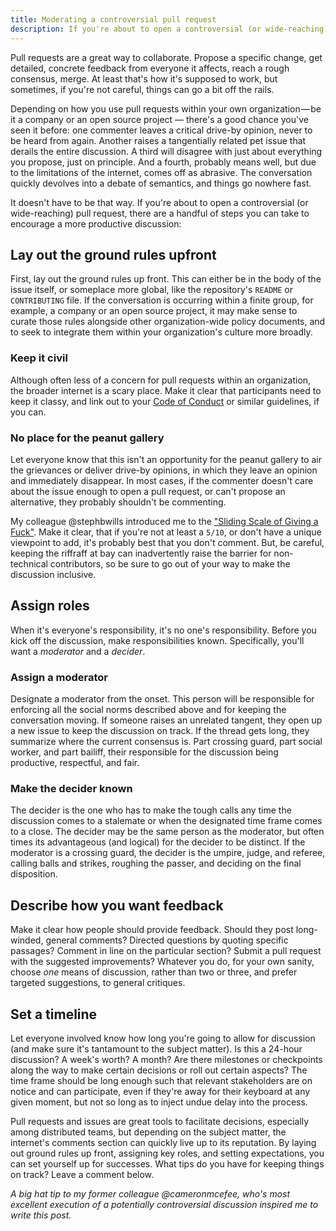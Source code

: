 ```yaml
---
title: Moderating a controversial pull request
description: If you're about to open a controversial (or wide-reaching) issue or pull request, there are a handful of steps you can take to set yourself up for success.
---
```


Pull requests are a great way to collaborate. Propose a specific change, get detailed, concrete feedback from everyone it affects, reach a rough consensus, merge. At least that's how it's supposed to work, but sometimes, if you're not careful, things can go a bit off the rails.

Depending on how you use pull requests within your own organization — be it a company or an open source project — there's a good chance you've seen it before: one commenter leaves a critical drive-by opinion, never to be heard from again. Another raises a tangentially related pet issue that derails the entire discussion. A third will disagree with just about everything you propose, just on principle. And a fourth, probably means well, but due to the limitations of the internet, comes off as abrasive. The conversation quickly devolves into a debate of semantics, and things go nowhere fast.

It doesn't have to be that way. If you're about to open a controversial (or wide-reaching) pull request, there are a handful of steps you can take to encourage a more productive discussion:

## Lay out the ground rules upfront

First, lay out the ground rules up front. This can either be in the body of the issue itself, or someplace more global, like the repository's `README` or `CONTRIBUTING` file. If the conversation is occurring within a finite group, for example, a company or an open source project, it may make sense to curate those rules alongside other organization-wide policy documents, and to seek to integrate them within your organization's culture more broadly.

### Keep it civil

Although often less of a concern for pull requests within an organization, the broader internet is a scary place. Make it clear that participants need to keep it classy, and link out to your [Code of Conduct](http://contributor-covenant.org/) or similar guidelines, if you can.

### No place for the peanut gallery

Let everyone know that this isn't an opportunity for the peanut gallery to air the grievances or deliver drive-by opinions, in which they leave an opinion and immediately disappear. In most cases, if the commenter doesn't care about the issue enough to open a pull request, or can't propose an alternative, they probably shouldn't be commenting.

My colleague @stephbwills introduced me to the ["Sliding Scale of Giving a Fuck"](http://blog.capwatkins.com/the-sliding-scale-of-giving-a-fuck). Make it clear, that if you're not at least a `5/10`, or don't have a unique viewpoint to add, it's probably best that you don't comment. But, be careful, keeping the riffraff at bay can inadvertently raise the barrier for non-technical contributors, so be sure to go out of your way to make the discussion inclusive.

## Assign roles

When it's everyone's responsibility, it's no one's responsibility. Before you kick off the discussion, make responsibilities known. Specifically, you'll want a *moderator* and a *decider*.

### Assign a moderator

Designate a moderator from the onset. This person will be responsible for enforcing all the social norms described above and for keeping the conversation moving. If someone raises an unrelated tangent, they open up a new issue to keep the discussion on track. If the thread gets long, they summarize where the current consensus is. Part crossing guard, part social worker, and part bailiff, their responsible for the discussion being productive, respectful, and fair.

### Make the decider known

The decider is the one who has to make the tough calls any time the discussion comes to a stalemate or when the designated time frame comes to a close. The decider may be the same person as the moderator, but often times its advantageous (and logical) for the decider to be distinct. If the moderator is a crossing guard, the decider is the umpire, judge, and referee, calling balls and strikes, roughing the passer, and deciding on the final disposition.

## Describe how you want feedback

Make it clear how people should provide feedback. Should they post long-winded, general comments? Directed questions by quoting specific passages? Comment in line on the particular section? Submit a pull request with the suggested improvements? Whatever you do, for your own sanity, choose *one* means of discussion, rather than two or three, and prefer targeted suggestions, to general critiques.

## Set a timeline

Let everyone involved know how long you're going to allow for discussion (and make sure it's tantamount to the subject matter). Is this a 24-hour discussion? A week's worth? A month? Are there milestones or checkpoints along the way to make certain decisions or roll out certain aspects? The time frame should be long enough such that relevant stakeholders are on notice and can participate, even if they're away for their keyboard at any given moment, but not so long as to inject undue delay into the process.

Pull requests and issues are great tools to facilitate decisions, especially among distributed teams, but depending on the subject matter, the internet's comments section can quickly live up to its reputation. By laying out ground rules up front, assigning key roles, and setting expectations, you can set yourself up for successes. What tips do you have for keeping things on track? Leave a comment below.

*A big hat tip to my former colleague @cameronmcefee, who's most excellent execution of a potentially controversial discussion inspired me to write this post.*
